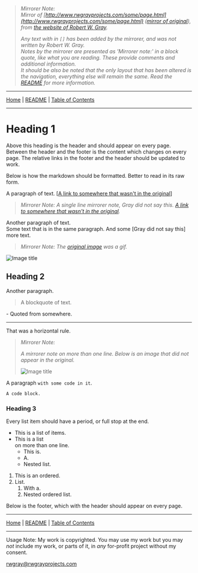 <!-- Date: 8 January 2016 02:33:49 -->

> *Mirrorer Note:*  
> *Mirror of [http://www.rwgrayprojects.com/some/page.html](http://www.rwgrayprojects.com/some/page.html) ([mirror of original](../../orginal/www.rwgrayprojects.com/some/page.html "Notes to Fuller's World Maps")), from [the website of Robert W. Gray](http://www.rwgrayprojects.com/ "rwgrayprojects.com").*
>
> *Any text with in `[]` has been added by the mirrorer, and was not written by Robert W. Gray.*  
> *Notes by the mirrorer are presented as 'Mirrorer note:' in a block quote, like what you are reading. These provide comments and  additional information.*  
> *It should be also be noted that the only layout that has been altered is the navigation, everything else will remain the same.*
> *Read the [README](../../../README.md "README.md") for more information.*

- - -

[Home](../../README.md "Home") | [README](../../../README.md "README.md") | [Table of Contents](../README.md "Table of Contents")

- - -

# Heading 1

Above this heading is the header and should appear on every page. Between the header and the footer is the content which changes on every page. The relative links in the footer and the header should be updated to work.

Below is how the markdown should be formatted. Better to read in its raw form.

A paragraph of text. [[A link to somewhere that wasn't in the original](link "Link Title")]

> *Mirrorer Note: A single line mirrorer note, Gray did not say this. [A link to somewhere that wasn't in the original](link "Link Title").*

Another paragraph of text.  
Some text that is in the same paragraph. And some [Gray did not say this] more text.

> *Mirrorer Note: The [original image](gif "Link Title") was a gif.*

![Image title](./images/ "Image Title")

## Heading 2

Another paragraph.

> A blockquote of text.

\- Quoted from somewhere.

- - -

That was a horizontal rule.

> *Mirrorer Note:*
>
> *A mirrorer note on more than one line. Below is an image that did not appear in the original.*
>
> ![Image title](./images/ "Image Title")

A paragraph `with some code in it`.

```
A code block.
```

### Heading 3

Every list item should have a period, or full stop at the end.

- This is a list of items.
- This is a list  
on more than one line.
	- This is.
	- A.
	- Nested list.

1. This is an ordered.
1. List.
	1. With a.
	1. Nested ordered list.

Below is the footer, which with the header should appear on every page.

- - -

[Home](../../README.md "Home") | [README](../../../README.md "README.md") | [Table of Contents](../README.md "Table of Contents")

- - -

Usage Note: My work is copyrighted. You may use my work but you may *not* include my work, or parts of it, in *any* for-profit project without my consent.

[rwgray@rwgrayprojects.com](mailto:rwgray@rwgrayprojects.com)
